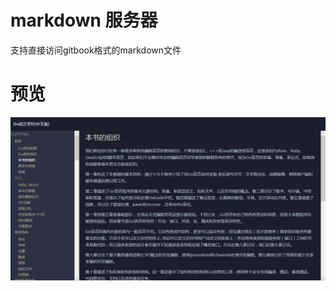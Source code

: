 # markdown 服务器
支持直接访问gitbook格式的markdown文件

# 预览
[![](https://github.com/webx-top/markdownserver/blob/master/preview.png)](https://github.com/webx-top/markdownserver/blob/master/preview.png)